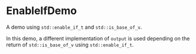 # EnableIfDemo

A demo using `std::enable_if_t` and `std::is_base_of_v`.

In this demo, a different implementation of `output` is used depending on the return of `std::is_base_of_v` using `std::enable_if_t`.

